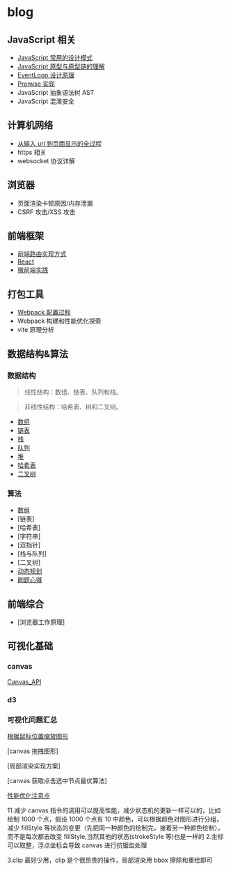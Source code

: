# blog

## JavaScript 相关

- [JavaScript 常用的设计模式](https://github.com/Capactity/blog/blob/master/javascript/JavaScript常用的设计模式.md)
- [JavaScript 原型与原型链的理解](https://github.com/Capactity/blog/blob/master/javascript/JavaScript原型与原型链的理解.md)
- [EventLoop 设计原理](https://github.com/Capactity/blog/blob/master/javascript/EventLoop设计原理.md)
- [Promise 实现](https://github.com/Capactity/Blog/blob/main/javascript/Pormise.md)
- JavaScript 抽象语法树 AST
- JavaScript 混淆安全

## 计算机网络

- [从输入 url 到页面显示的全过程](https://github.com/Capactity/Blog/blob/main/network/从输入url到页面显示的全过程.md)
- https 相关
- websocket 协议详解

## 浏览器

- 页面渲染卡顿原因/内存泄漏
- CSRF 攻击/XSS 攻击

## 前端框架

- [前端路由实现方式](https://github.com/Capactity/Blog/blob/main/frontend/前端路由实现方式.md)
- [React](https://github.com/Capactity/Blog/blob/main/frontend/react.md)
- [微前端实践](https://github.com/Capactity/Blog/blob/main/frontend/微前端.md)

## 打包工具

- [Webpack 配置过程](<(https://github.com/Capactity/Blog/blob/main/bundle-tool/webpack配置过程.md)>)
- Webpack 构建和性能优化探索
- vite 原理分析

## 数据结构&算法

### 数据结构

> 线性结构：数组、链表、队列和栈。

> 非线性结构：哈希表、树和二叉树。

- [数组](https://github.com/Capactity/blog/blob/master/data-structure/数组.md)
- [链表](https://github.com/Capactity/blog/blob/master/data-structure/链表.md)
- [栈](https://github.com/Capactity/blog/blob/master/data-structure/栈.md)
- [队列](https://github.com/Capactity/blog/blob/master/data-structure/队列.md)
- [堆](https://github.com/Capactity/blog/blob/master/data-structure/堆.md)
- [哈希表](https://github.com/Capactity/blog/blob/master/data-structure/哈希表.md)
- [二叉树](https://github.com/Capactity/blog/blob/master/data-structure/二叉树.md)

### 算法

- [数组](https://github.com/Capactity/blog/blob/master/algorithm/array/array.md)
- [链表]
- [哈希表]
- [字符串]
- [双指针]
- [栈与队列]
- [二叉树]
- [动态规划](https://github.com/Capactity/blog/blob/master/algorithm/动态规划/index.md)
- [刷题心得](https://github.com/sisterAn/JavaScript-Algorithms)

## 前端综合

- [浏览器工作原理]

## 可视化基础

### canvas

[Canvas_API](https://github.com/Capactity/blog/blob/master/Canvas_API.md)

### d3

### 可视化问题汇总

[根据鼠标位置缩放图形](https://github.com/Capactity/blog/blob/master/canvas/鼠标位置缩放图形.md)

[canvas 拖拽图形]

[局部渲染实现方案]

[canvas 获取点击选中节点最优算法]

[性能优化注意点](https://zhuanlan.zhihu.com/p/452871005)

11.减少 canvas 指令的调用可以提高性能，减少状态机的更新一样可以的，比如绘制 1000 个点，假设 1000 个点有 10 中颜色，可以根据颜色对图形进行分组，减少 fillStyle 等状态的变更（先把同一种颜色的绘制完，接着另一种颜色绘制），而不是每次都去改变 fillStyle,当然其他的状态(strokeStyle 等)也是一样的 2.坐标可以取整，浮点坐标会导致 canvas 进行抗锯齿处理

3.clip 最好少用，clip 是个很昂贵的操作，局部渲染用 bbox 擦除和重绘即可
